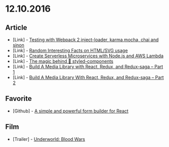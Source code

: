 # 12.10.2016

## Article

- \[Link\] - [Testing with Webpack 2,inject-loader, karma,mocha, chai and sinon](https://cafedev.org/article/2016/12/testing-with-wepack-2-inject-loader-karma-mocha-chai-and-sinon/)
- \[Link\] - [Random Interesting Facts on HTML/SVG usage](https://css-tricks.com/random-interesting-facts-htmlsvg-usage/)
- \[Link\] - [Create Serverless Microservices with Node.js and AWS Lambda](https://www.sitepoint.com/getting-started-node-js-aws-lambda/)
- \[Link\] - [The magic behind 💅 styled-components](http://mxstbr.blog/2016/11/styled-components-magic-explained/)
- \[Link\] - [Build A Media Library with React, Redux, and Redux-saga – Part 1](https://scotch.io/tutorials/build-a-media-library-with-react-redux-and-redux-saga-part-1)
- \[Link\] - [Build A Media Library With React, Redux, and Redux-saga – Part 2](https://scotch.io/tutorials/build-a-media-library-with-react-redux-and-redux-saga-part-2)


## Favorite

- \[Github\] - [A simple and powerful form builder for React ](https://github.com/tannerlinsley/react-form)


## Film

- \[Trailer\] - [Underworld: Blood Wars](https://www.youtube.com/watch?v=6SYD_86hHSA)
